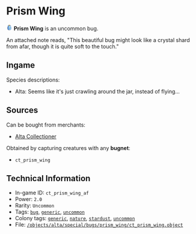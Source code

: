 # Prism Wing

<img src="https://raw.githubusercontent.com/Ceterai/Enternia/main/objects/alta/special/bugs/prism_wing/icon.png" alt="Prism Wing icon" loading="lazy" height="16px" width="auto" /> **Prism Wing** is an uncommon bug.

An attached note reads, "This beautiful bug might look like a crystal shard from afar, though it is quite soft to the touch."

## Ingame

Species descriptions:

- Alta: Seems like it's just crawling around the jar, instead of flying...

## Sources

Can be bought from merchants:

- [Alta Collectioner](https://ceterai.github.io/MyEnternia/Wiki/AltaCollectioner)

Obtained by capturing creatures with any **bugnet**:

- `ct_prism_wing`

## Technical Information

- In-game ID: `ct_prism_wing_af`
- Power: `2.0`
- Rarity: `Uncommon`
- Tags: [`bug`](https://ceterai.github.io/MyEnternia/Wiki/Tags/Bug), [`generic`](https://ceterai.github.io/MyEnternia/Wiki/Tags/Generic), [`uncommon`](https://ceterai.github.io/MyEnternia/Wiki/Tags/Uncommon)
- Colony tags: [`generic`](https://ceterai.github.io/MyEnternia/Wiki/Tags/Generic), [`nature`](https://ceterai.github.io/MyEnternia/Wiki/Tags/Nature), [`stardust`](https://ceterai.github.io/MyEnternia/Wiki/Tags/Stardust), [`uncommon`](https://ceterai.github.io/MyEnternia/Wiki/Tags/Uncommon)
- File: [`/objects/alta/special/bugs/prism_wing/ct_prism_wing.object`](https://github.com/Ceterai/Enternia/blob/main/objects/alta/special/bugs/prism_wing/ct_prism_wing.object)
